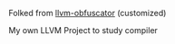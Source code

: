 Folked from [llvm-obfuscator](https://github.com/obfuscator-llvm/obfuscator/tree/llvm-4.0) (customized)

My own LLVM Project to study compiler
